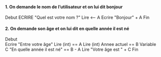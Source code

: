 #### 1. On demande le nom de l’utilisateur et on lui dit bonjour

Debut
ECRIRE "Quel est votre nom ?"
Lire <-- A
Ecrire "Bonjour" + A
Fin

#### 2. On demande son âge et on lui dit en quelle année il est né

Debut  
 Ecrire "Entre votre âge"
Lire (int) == A
Lire (int) Annee actuel == B
Variable C "En quelle année il est né" == B - A
Lire "Votre âge est " + C
Fin
